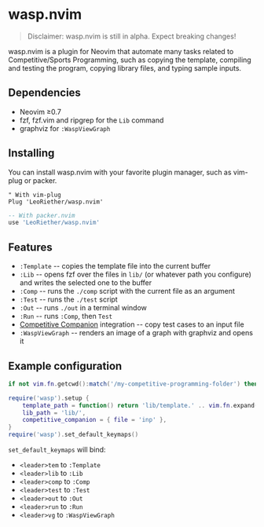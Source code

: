 # wasp.nvim

> Disclaimer: wasp.nvim is still in alpha. Expect breaking changes!

wasp.nvim is a plugin for Neovim that automate many tasks related to
Competitive/Sports Programming, such as copying the template, compiling and
testing the program, copying library files, and typing sample inputs.
 
## Dependencies
 - Neovim ≥0.7
 - fzf, fzf.vim and ripgrep for the `Lib` command
 - graphviz for `:WaspViewGraph`

## Installing
You can install wasp.nvim with your favorite plugin manager, such as vim-plug or
packer.
```vimscript
" With vim-plug
Plug 'LeoRiether/wasp.nvim'
```

```lua
-- With packer.nvim
use 'LeoRiether/wasp.nvim'
```

## Features
- `:Template` -- copies the template file into the current buffer 
- `:Lib` -- opens fzf over the files in `lib/` (or whatever path you configure)
  and writes the selected one to the buffer
- `:Comp` -- runs the `./comp` script with the current file as an argument 
- `:Test` -- runs the `./test` script
- `:Out` -- runs `./out` in a terminal window
- `:Run` -- runs `:Comp`, then `Test`
- [Competitive Companion](https://github.com/jmerle/competitive-companion) integration -- copy test cases to an input file
- `:WaspViewGraph` -- renders an image of a graph with graphviz and opens it

## Example configuration
```lua
if not vim.fn.getcwd():match('/my-competitive-programming-folder') then return end

require('wasp').setup {
    template_path = function() return 'lib/template.' .. vim.fn.expand("%:e") end,
    lib_path = 'lib/',
    competitive_companion = { file = 'inp' },
}
require('wasp').set_default_keymaps()
```

`set_default_keymaps` will bind:
- `<leader>tem` to `:Template`
- `<leader>lib` to `:Lib`
- `<leader>comp` to `:Comp`
- `<leader>test` to `:Test`
- `<leader>out` to `:Out`
- `<leader>run` to `:Run`
- `<leader>vg` to `:WaspViewGraph`
